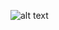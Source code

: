 ![alt text]([https://github.com/ChukwukaE/PowerBi/blob/main/Toronto_Police/toronto_police_report.png])
